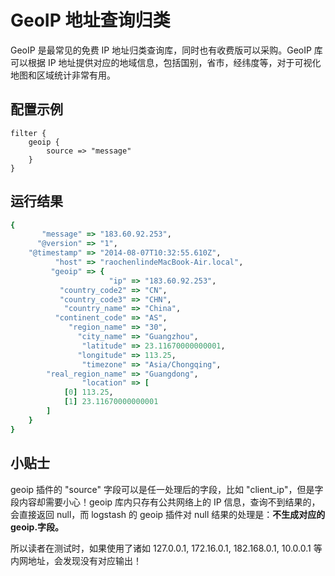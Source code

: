 # GeoIP 地址查询归类

GeoIP 是最常见的免费 IP 地址归类查询库，同时也有收费版可以采购。GeoIP 库可以根据 IP 地址提供对应的地域信息，包括国别，省市，经纬度等，对于可视化地图和区域统计非常有用。

## 配置示例

```
filter {
    geoip {
        source => "message"
    }
}
```


## 运行结果

```ruby
{
       "message" => "183.60.92.253",
      "@version" => "1",
    "@timestamp" => "2014-08-07T10:32:55.610Z",
          "host" => "raochenlindeMacBook-Air.local",
         "geoip" => {
                      "ip" => "183.60.92.253",
           "country_code2" => "CN",
           "country_code3" => "CHN",
            "country_name" => "China",
          "continent_code" => "AS",
             "region_name" => "30",
               "city_name" => "Guangzhou",
                "latitude" => 23.11670000000001,
               "longitude" => 113.25,
                "timezone" => "Asia/Chongqing",
        "real_region_name" => "Guangdong",
                "location" => [
            [0] 113.25,
            [1] 23.11670000000001
        ]
    }
}
```

## 小贴士

geoip 插件的 "source" 字段可以是任一处理后的字段，比如 "client_ip"，但是字段内容却需要小心！geoip 库内只存有公共网络上的 IP 信息，查询不到结果的，会直接返回 null，而 logstash 的 geoip 插件对 null 结果的处理是：**不生成对应的 geoip.字段。**

所以读者在测试时，如果使用了诸如 127.0.0.1, 172.16.0.1, 182.168.0.1, 10.0.0.1 等内网地址，会发现没有对应输出！
